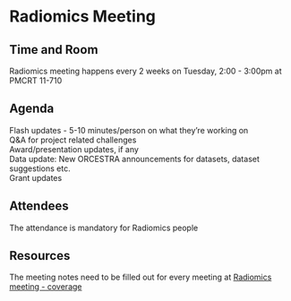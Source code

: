 # Radiomics Meeting
## Time and Room
Radiomics meeting happens every 2 weeks on Tuesday, 2:00 - 3:00pm at PMCRT 11-710

## Agenda
Flash updates - 5-10 minutes/person on what they’re working on  
Q&A for project related challenges  
Award/presentation updates, if any  
Data update: New ORCESTRA announcements for datasets, dataset suggestions etc.  
Grant updates

## Attendees
The attendance is mandatory for Radiomics people

## Resources
The meeting notes need to be filled out for every meeting at [Radiomics meeting - coverage](https://docs.google.com/document/d/1zlbdjlhEnUrWQExUBrYL56z_FiCE_Dd6nHSAHpGnk5o/edit?usp=sharing)
